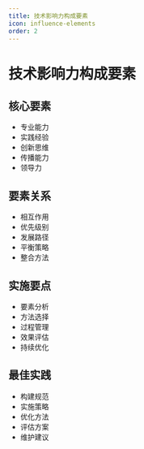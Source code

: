 ```yaml
---
title: 技术影响力构成要素
icon: influence-elements
order: 2
---
```


# 技术影响力构成要素

## 核心要素
- 专业能力
- 实践经验
- 创新思维
- 传播能力
- 领导力

## 要素关系
- 相互作用
- 优先级别
- 发展路径
- 平衡策略
- 整合方法

## 实施要点
- 要素分析
- 方法选择
- 过程管理
- 效果评估
- 持续优化

## 最佳实践
- 构建规范
- 实施策略
- 优化方法
- 评估方案
- 维护建议

